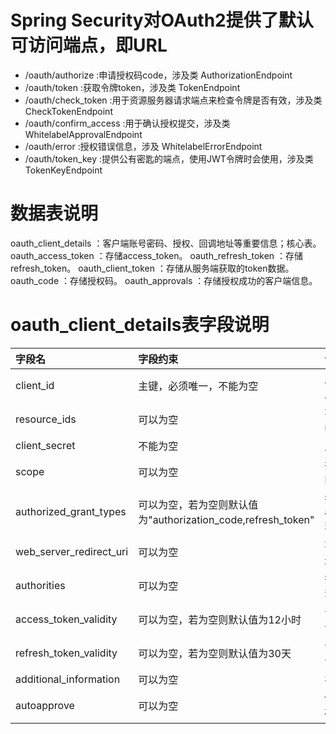 # Spring Security对OAuth2提供了默认可访问端点，即URL

* /oauth/authorize    :申请授权码code，涉及类   AuthorizationEndpoint   
* /oauth/token    :获取令牌token，涉及类   TokenEndpoint   
* /oauth/check_token    :用于资源服务器请求端点来检查令牌是否有效，涉及类   CheckTokenEndpoint   
* /oauth/confirm_access    :用于确认授权提交，涉及类   WhitelabelApprovalEndpoint   
* /oauth/error    :授权错误信息，涉及   WhitelabelErrorEndpoint   
* /oauth/token_key    :提供公有密匙的端点，使用JWT令牌时会使用，涉及类   TokenKeyEndpoint   

# 数据表说明
oauth_client_details ：客户端账号密码、授权、回调地址等重要信息；核心表。
oauth_access_token ：存储access_token。
oauth_refresh_token ：存储refresh_token。
oauth_client_token ：存储从服务端获取的token数据。
oauth_code ：存储授权码。
oauth_approvals ：存储授权成功的客户端信息。

# oauth_client_details表字段说明 
|字段名 | 字段约束 | 详细描述 | 范例 | 
|:---|:---|:---|:---|
|client_id | 主键，必须唯一，不能为空 | 用于唯一标识每一个客户端(client)；注册时必须填写(也可以服务端自动生成)，这个字段是必须的，实际应用也有叫app_key | OaH1heR2E4eGnBr87Br8FHaUFrA2Q0kE8HqZgpdg8Sw |
|resource_ids | 可以为空 | 客户端所能访问的资源id集合，多个资源时用逗号(,)分隔，如：unity-resource,unity-resource2。 | unity-resource |
|client_secret | 不能为空 | 用于指定客户端(client)的访问密匙 | 123456 |
|scope | 可以为空 | 指定客户端申请的权限范围，可选值包括read,write,trust;若有多个权限范围用逗号(,)分隔 | read,write |
|authorized_grant_types | 可以为空，若为空则默认值为"authorization_code,refresh_token" | 指定客户端支持的grant_type，可选值包括authorization_code,password,refresh_token,implicit,client_credentials,若支持多个grant_type用逗号(,)分隔 | authorization_code,password,refresh_token |
|web_server_redirect_uri | 可以为空 | 客户端的重定向URI，可为空，但是如果存在多个URI，必须全部都进行注册 | http://www.baidu.com |
|authorities | 可以为空 | 指定客户端所拥有的Spring Security的权限值，可选值包括read,write，若有多个权限值，用逗号(,)分隔 | read,write |
|access_token_validity | 可以为空，若为空则默认值为12小时 | 设定客户端的access_token的有效时间值(单位:秒)，若不设定值则使用默认值(60*60*12, 12小时) | 3600 |
|refresh_token_validity | 可以为空，若为空则默认值为30天 | 设定客户端的refresh_token的有效时间值(单位:秒)，若不设定值则使用默认值(60*60*24*30, 30天) | 2592000 |
|additional_information | 可以为空 | 在注册时可以附加一些额外的信息，在随后的处理中可以读取使用 | null |
|autoapprove | 可以为空 | true表示需要用户通过授权操作同意授权，false则直接授权成功返回授权码 | true |
